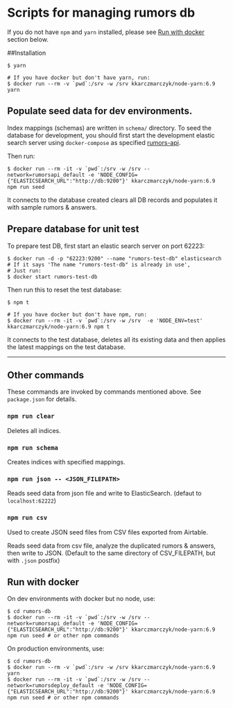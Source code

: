 Scripts for managing rumors db
==========

If you do not have `npm` and `yarn` installed, please see [Run with docker](#run-with-docker) section below.

##Installation

```
$ yarn

# If you have docker but don't have yarn, run:
$ docker run --rm -v `pwd`:/srv -w /srv kkarczmarczyk/node-yarn:6.9 yarn
```


## Populate seed data for dev environments.

Index mappings (schemas) are written in `schema/` directory. To seed the database for development, you should first start the development elastic search server using `docker-compose` as specified [rumors-api](https://github.com/MrOrz/rumors-api).

Then run:

```
$ docker run --rm -it -v `pwd`:/srv -w /srv --network=rumorsapi_default -e 'NODE_CONFIG={"ELASTICSEARCH_URL":"http://db:9200"}' kkarczmarczyk/node-yarn:6.9 npm run seed
```

It connects to the database created clears all DB records and populates it with
sample rumors & answers.

## Prepare database for unit test

To prepare test DB, first start an elastic search server on port 62223:

```
$ docker run -d -p "62223:9200" --name "rumors-test-db" elasticsearch
# If it says 'The name "rumors-test-db" is already in use',
# Just run:
$ docker start rumors-test-db
```

Then run this to reset the test database:

```
$ npm t

# If you have docker but don't have npm, run:
$ docker run --rm -it -v `pwd`:/srv -w /srv  -e 'NODE_ENV=test' kkarczmarczyk/node-yarn:6.9 npm t
```

It connects to the test database, deletes all its existing data and then applies the latest mappings on the test database.

---

## Other commands

These commands are invoked by commands mentioned above. See `package.json` for details.

### `npm run clear`

Deletes all indices.

### `npm run schema`

Creates indices with specified mappings.

### `npm run json -- <JSON_FILEPATH>`

Reads seed data from json file and write to ElasticSearch. (defaut to `localhost:62222`)


### `npm run csv`

Used to create JSON seed files from CSV files exported from Airtable.

Reads seed data from csv file, analyze the duplicated rumors & answers, then write to JSON. (Default to the same directory of CSV_FILEPATH, but with `.json` postfix)


## Run with docker

On dev environments with docker but no node, use:

```
$ cd rumors-db
$ docker run --rm -it -v `pwd`:/srv -w /srv --network=rumorsapi_default -e 'NODE_CONFIG={"ELASTICSEARCH_URL":"http://db:9200"}' kkarczmarczyk/node-yarn:6.9 npm run seed # or other npm commands
```

On production environments, use:

```
$ cd rumors-db
$ docker run --rm -v `pwd`:/srv -w /srv kkarczmarczyk/node-yarn:6.9 yarn
$ docker run --rm -it -v `pwd`:/srv -w /srv --network=rumorsdeploy_default -e 'NODE_CONFIG={"ELASTICSEARCH_URL":"http://db:9200"}' kkarczmarczyk/node-yarn:6.9 npm run seed # or other npm commands
```
